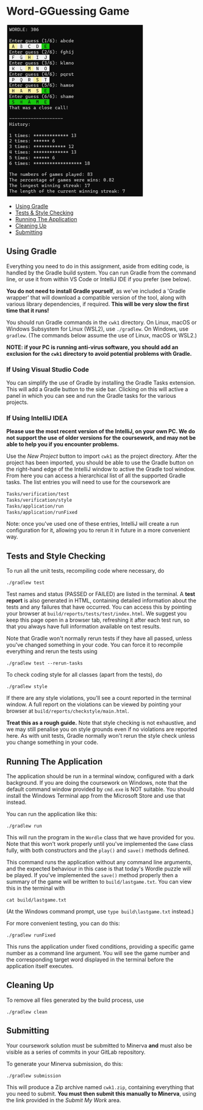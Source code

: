# Word-GGuessing Game

![img](https://github.com/WU-HAOTIAN34/Word-Guessing-Game/blob/main/2024-05-14_222224.png)

* [Using Gradle](#using-gradle)
* [Tests & Style Checking](#tests-and-style-checking)
* [Running The Application](#running-the-application)
* [Cleaning Up](#cleaning-up)
* [Submitting](#submitting)

## Using Gradle

Everything you need to do in this assignment, aside from editing code, is
handled by the Gradle build system.  You can run Gradle from the command
line, or use it from within VS Code or IntelliJ IDE if you prefer (see below).

**You do not need to install Gradle yourself**, as we've included a
'Gradle wrapper' that will download a compatible version of the tool, along
with various library dependencies, if required.  **This will be very slow
the first time that it runs!**

You should run Gradle commands in the `cwk1` directory.  On Linux, macOS or
Windows Subsystem for Linux (WSL2), use `./gradlew`.  On Windows, use
`gradlew`. (The commands below assume the use of Linux, macOS or WSL2.)

**NOTE: if your PC is running anti-virus software, you should add an exclusion
for the `cwk1` directory to avoid potential problems with Gradle.**

### If Using Visual Studio Code

You can simplify the use of Gradle by installing the Gradle Tasks extension.
This will add a Gradle button to the side bar.  Clicking on this will
active a panel in which you can see and run the Gradle tasks for the
various projects.

### If Using IntelliJ IDEA

**Please use the most recent version of the IntelliJ, on your own PC.
We do not support the use of older versions for the coursework, and may
not be able to help you if you encounter problems.**

Use the *New Project* button to import `cwk1` as the project directory.
After the project has been imported, you should be able to use the Gradle
button on the right-hand edge of the IntelliJ window to active the Gradle
tool window.  From here you can access a hierarchical list of all the
supported Gradle tasks.  The list entries you will need to use for the
coursework are

    Tasks/verification/test
    Tasks/verification/style
    Tasks/application/run
    Tasks/application/runFixed

Note: once you've used one of these entries, IntelliJ will create a run
configuration for it, allowing you to rerun it in future in a more
convenient way.

## Tests and Style Checking

To run all the unit tests, recompiling code where necessary, do

    ./gradlew test

Test names and status (PASSED or FAILED) are listed in the terminal.
A **test report** is also generated in HTML, containing detailed information
about the tests and any failures that have occurred.  You can access this
by pointing your browser at `build/reports/tests/test/index.html`.
We suggest you keep this page open in a browser tab, refreshing it after
each test run, so that you always have full information available on test
results.

Note that Gradle won't normally rerun tests if they have all passed, unless
you've changed something in your code.  You can force it to recompile
everything and rerun the tests using

    ./gradlew test --rerun-tasks

To check coding style for all classes (apart from the tests), do

    ./gradlew style

If there are any style violations, you'll see a count reported in the
terminal window.  A full report on the violations can be viewed by pointing
your browser at `build/reports/checkstyle/main.html`.

**Treat this as a rough guide.** Note that style checking is not exhaustive,
and we may still penalise you on style grounds even if no violations are
reported here.  As with unit tests, Gradle normally won't rerun the style
check unless you change something in your code.

## Running The Application

The application should be run in a terminal window, configured with a dark
background.  If you are doing the coursework on Windows, note that the default
command window provided by `cmd.exe` is NOT suitable.  You should install the
Windows Terminal app from the Microsoft Store and use that instead.

You can run the application like this:

    ./gradlew run

This will run the program in the `Wordle` class that we have provided for
you.  Note that this won't work properly until you've implemented the `Game`
class fully, with both constructors and the `play()` and `save()` methods
defined.

This command runs the application without any command line arguments, and
the expected behaviour in this case is that today's Wordle puzzle will
be played.  If you've implemented the `save()` method properly then a
summary of the game will be written to `build/lastgame.txt`.  You can view
this in the terminal with

    cat build/lastgame.txt

(At the Windows command prompt, use `type build\lastgame.txt` instead.)

For more convenient testing, you can do this:

    ./gradlew runFixed

This runs the application under fixed conditions, providing a specific game
number as a command line argument.  You will see the game number and the
corresponding target word displayed in the terminal before the application
itself executes.

## Cleaning Up

To remove all files generated by the build process, use

    ./gradlew clean

## Submitting

Your coursework solution must be submitted to Minerva **and** must also be
visible as a series of commits in your GitLab repository.

To generate your Minerva submission, do this:

    ./gradlew submission

This will produce a Zip archive named `cwk1.zip`, containing everything that
you need to submit.  **You must then submit this manually to Minerva**, using
the link provided in the *Submit My Work* area.
